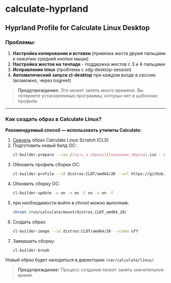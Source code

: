 # calculate-hyprland

## Hyprland Profile for Calculate Linux Desktop

### Проблемы:
1. **Настройка копирования и вставки** (привязка жеста двумя пальцами к нажатию средней кнопки мыши)
2. **Настройка жестов на тачпаде** - поддержка жестов с 3 и 4 пальцами
3. **Исправление tmux** (проблема с xdg-desktop-session)
4. **Автоматический запуск cl-desktop** при каждом входе в сессию (возможно, через tuigreet)


> **Предупреждение:** Это может занять много времени. Вы потеряете установленные программы, которых нет в шаблонах профиля.
---

### Как создать образ в Calculate Linux?

**Рекомендуемый способ — использовать утилиты Calculate:**

1. [Скачать](https://wiki.calculate-linux.org/desktop) образ Calculate Linux Scratch (CLS)
2. Подготовить новый билд ОС:
    ```bash
    cl-builder-prepare --iso /[путь_к_образу]/[название_образа].iso --id distros:CLDT/amd64/20
    ```
3. Обновить профиль сборки ОС:
    ```bash
    cl-builder-profile --id distros:CLDT/amd64/20 --url https://github.com/vmtlw/cldt-overlay.git CLDT/20
    ```
4. Обновить сборку ОС:
    ```bash
    cl-builder-update -o on -e on -C on -v on -f
    ```
5. при необходимости войти в chroot можно выполнив:
    ```bash
    chroot /run/calculate/mount/distros_CLDT_amd64_20/
    ```
6. Создать образ:
    ```bash
    cl-builder-image --id distros:CLDT/amd64/20 --video off
    ```
7. Завершить сборку:
    ```bash
    cl-builder-break
    ```

Новый образ будет находиться в директории `/var/calculate/linux/`.

> **Предупреждение:** Процесс создания может занять значительное время.

